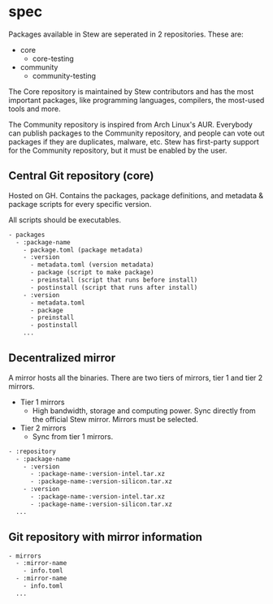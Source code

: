 # spec

Packages available in Stew are seperated in 2 repositories. These are:

- core
  - core-testing
- community
  - community-testing

The Core repository is maintained by Stew contributors and has the most important packages, like programming languages, compilers, the most-used tools and more.

The Community repository is inspired from Arch Linux's AUR. Everybody can publish packages to the Community repository, and people can vote out packages if they are duplicates, malware, etc. Stew has first-party support for the Community repository, but it must be enabled by the user.

## Central Git repository (core)

Hosted on GH. Contains the packages, package definitions, and metadata & package scripts for every specific version.

All scripts should be executables.

```txt
- packages
  - :package-name
    - package.toml (package metadata)
    - :version
      - metadata.toml (version metadata)
      - package (script to make package)
      - preinstall (script that runs before install)
      - postinstall (script that runs after install)
    - :version
      - metadata.toml
      - package
      - preinstall
      - postinstall
    ...
```

## Decentralized mirror

A mirror hosts all the binaries. There are two tiers of mirrors, tier 1 and tier 2 mirrors.

- Tier 1 mirrors
  - High bandwidth, storage and computing power. Sync directly from the official Stew mirror. Mirrors must be selected.
- Tier 2 mirrors
  - Sync from tier 1 mirrors.

```txt
- :repository
  - :package-name
    - :version
      - :package-name-:version-intel.tar.xz
      - :package-name-:version-silicon.tar.xz
    - :version
      - :package-name-:version-intel.tar.xz
      - :package-name-:version-silicon.tar.xz
  ...
```

## Git repository with mirror information

```txt
- mirrors
  - :mirror-name
    - info.toml
  - :mirror-name
    - info.toml
  ...
```
